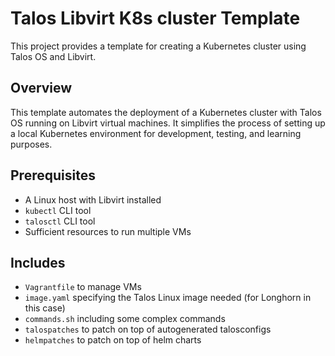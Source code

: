 # Talos Libvirt K8s cluster Template
This project provides a template for creating a Kubernetes cluster using Talos OS and Libvirt.

## Overview

This template automates the deployment of a Kubernetes cluster with Talos OS running on Libvirt virtual machines. It simplifies the process of setting up a local Kubernetes environment for development, testing, and learning purposes.

## Prerequisites

- A Linux host with Libvirt installed
- `kubectl` CLI tool
- `talosctl` CLI tool
- Sufficient resources to run multiple VMs

## Includes
- `Vagrantfile` to manage VMs
- `image.yaml` specifying the Talos Linux image needed (for Longhorn in this case)
- `commands.sh` including some complex commands
- `talospatches` to patch on top of autogenerated talosconfigs
- `helmpatches` to patch on top of helm charts